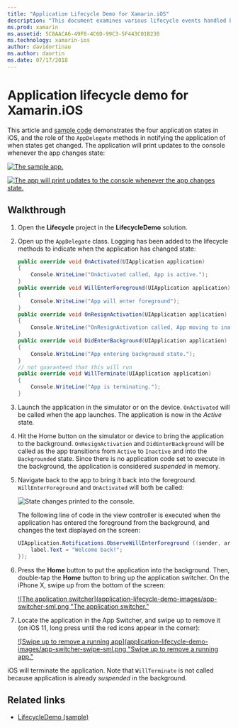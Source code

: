 ```yaml
---
title: "Application Lifecycle Demo for Xamarin.iOS"
description: "This document examines various lifecycle events handled by the app delegate in an iOS application, demonstrating when and how these events are handled."
ms.prod: xamarin
ms.assetid: 5C8AACA6-49F8-4C6D-99C3-5F443C01B230
ms.technology: xamarin-ios
author: davidortinau
ms.author: daortin
ms.date: 07/17/2018
---
```

# Application lifecycle demo for Xamarin.iOS

This article and [sample code](/samples/xamarin/ios-samples/lifecycledemo) demonstrates the four application states in iOS, and the role of the `AppDelegate` methods in notifying the application of when states get changed. The application will print updates to the console whenever the app changes state:

[![The sample app.](application-lifecycle-demo-images/image3-sml.png)](application-lifecycle-demo-images/image3.png#lightbox)

[![The app will print updates to the console whenever the app changes state.](application-lifecycle-demo-images/image4.png)](application-lifecycle-demo-images/image4.png#lightbox)

## Walkthrough

1. Open the **Lifecycle** project in the **LifecycleDemo** solution.
1. Open up the `AppDelegate` class. Logging has been added to the lifecycle methods to indicate when the application has changed state:

    ```csharp
    public override void OnActivated(UIApplication application)
    {
        Console.WriteLine("OnActivated called, App is active.");
    }
    public override void WillEnterForeground(UIApplication application)
    {
        Console.WriteLine("App will enter foreground");
    }
    public override void OnResignActivation(UIApplication application)
    {
        Console.WriteLine("OnResignActivation called, App moving to inactive state.");
    }
    public override void DidEnterBackground(UIApplication application)
    {
        Console.WriteLine("App entering background state.");
    }
    // not guaranteed that this will run
    public override void WillTerminate(UIApplication application)
    {
        Console.WriteLine("App is terminating.");
    }
    ```

1. Launch the application in the simulator or on the device. `OnActivated` will be called when the app launches. The application is now in the _Active_ state.
1. Hit the Home button on the simulator or device to bring the application to the background. `OnResignActivation` and `DidEnterBackground` will be called as the app transitions from `Active` to `Inactive` and into the `Backgrounded` state. Since there is no application code set to execute in the background, the application is considered _suspended_ in memory.
1. Navigate back to the app to bring it back into the foreground. `WillEnterForeground` and `OnActivated` will both be called:

    ![State changes printed to the console.](application-lifecycle-demo-images/image4.png)

    The following line of code in the view controller is executed when the application has entered the foreground from the background, and changes the text displayed on the screen:

    ```csharp
    UIApplication.Notifications.ObserveWillEnterForeground ((sender, args) => {
        label.Text = "Welcome back!";
    });
    ```

1. Press the **Home** button to put the application into the background. Then, double-tap the **Home** button to bring up the application switcher. On the iPhone X, swipe up from the bottom of the screen:

    [![The application switcher](application-lifecycle-demo-images/app-switcher-sml.png "The application switcher."](application-lifecycle-demo-images/app-switcher.png#lightbox)
  
1. Locate the application in the App Switcher, and swipe up to remove it (on iOS 11, long press until the red icons appear in the corner):

    [![Swipe up to remove a running app](application-lifecycle-demo-images/app-switcher-swipe-sml.png "Swipe up to remove a running app."](application-lifecycle-demo-images/app-switcher-swipe.png#lightbox)

iOS will terminate the application. Note that `WillTerminate` is not called because application is already _suspended_ in the background.

## Related links

- [LifecycleDemo (sample)](/samples/xamarin/ios-samples/lifecycledemo)